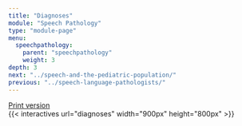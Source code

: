 ```yaml
---
title: "Diagnoses"
module: "Speech Pathology"
type: "module-page"
menu:
  speechpathology:
    parent: "speechpathology"
    weight: 3
depth: 3
next: "../speech-and-the-pediatric-population/"
previous: "../speech-language-pathologists/"
---
```

<div class="pageblock print_chart"><a href="https://www1.columbia.edu/sec/ccnmtl/remote/static/match/pdf/slpchart03.pdf" target="_blank">Print version</a>
</div>{{< interactives url="diagnoses" width="900px" height="800px" >}}